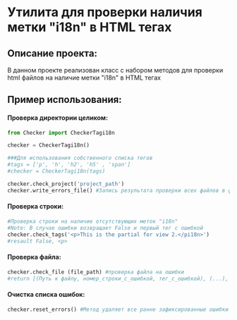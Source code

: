 # Утилита для проверки наличия метки "i18n" в HTML тегах
## Описание проекта:
В данном проекте реализован класс с набором методов для проверки html файлов на наличие метки "i18n" в HTML тегах

## Пример использования:

#### Проверка директории целиком:

```python
from Checker import CheckerTagi18n

checker = CheckerTagi18n()

###Для использования собственного списка тегов 
#tags = ['p', 'h', 'h2', 'h5' , 'span']
#checker = CheckerTagi18n(tags)

checker.check_project('project_path')
checker.write_errors_file() #Запись результата проверки всех файлов в файл

```

#### Проверка строки:
```python
#Проверка строки на наличие отсутствующих меток "i18n"
#Note: В случае ошибки возвращает False и первый тег с ошибкой
checker.check_tags('<p>This is the partial for view 2.</pi18n>') 
#resault False, <p>
```

#### Проверка файла:
```python
checker.check_file (file_path) #проверка файла на ошибки
#return [(Путь к файлу, номер_строки_с_ошибкой, тег_с_ошибкой), (...), ...]
```
#### Очистка списка ошибок:
```python
checker.reset_errors() #Метод удаляет все ранне зафиксированные ошибки
```